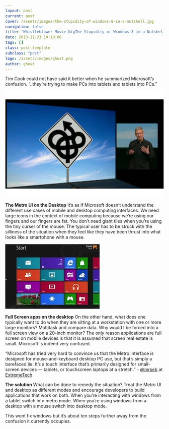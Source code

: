 ```yaml
---
layout: post
current: post
cover: /assets/images/the-stupidity-of-windows-8-in-a-nutshell.jpg
navigation: false
title: "Whistleblower Movie NigThe Stupidity of Windows 8 in a Nutshell"
date: 2013-11-23 10:18:00
tags: []
class: post-template
subclass: "post"
logo: /assets/images/ghost.png
author: ghost
---
```


Tim Cook could not have said it better when he summarized Microsoft’s confusion. “..they’re trying to make PCs into tablets and tablets into PCs.”

![image](/assets/images/the-stupidity-of-windows-8-in-a-nutshell.jpg)

**The Metro UI on the Desktop**
It’s as if Microsoft doesn’t understand the different use cases of mobile and desktop computing interfaces. We need large icons in the context of mobile computing because we’re using our fingers and our fingers are fat. You don’t need giant tiles when you’re using the tiny curser of the mouse. The typical user has to be struck with the silliness of the situation when they feel like they have been thrust into what looks like a smartphone with a mouse.

![image](/assets/images/blog-11.jpg)

**Full Screen apps on the desktop**
On the other hand, what does one typically want to do when they are sitting at a workstation with one or more large monitors? Multitask and compare data. Why would I be forced into a full screen view on a 20-inch monitor? The only reason applications are full screen on mobile devices is that it is assumed that screen real estate is small. Microsoft is indeed very confused.

“Microsoft has tried very hard to convince us that the Metro interface is designed for mouse-and-keyboard desktop PC use, but that’s simply a barefaced lie: It’s a touch interface that’s primarily designed for small-screen devices — tablets, or touchscreen laptops at a stretch.” - [@mrseb](https://twitter.com/mrseb) at [ExtremeTech](https://href.li/?http://www.extremetech.com/computing/150346-how-to-run-full-screen-windows-8-metro-apps-in-a-window-on-the-desktop)

**The solution**
What can be done to remedy the situation? Treat the Metro UI and desktop as different modes and encourage developers to build applications that work on both. When you’re interacting with windows from a tablet switch into metro mode. When you’re using windows from a desktop with a mouse switch into desktop mode.

This wont fix windows but it’s about ten steps further away from the confusion it currently occupies.
